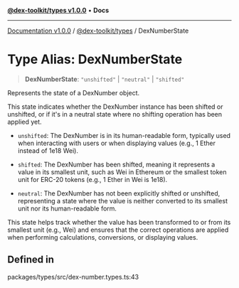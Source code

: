[**@dex-toolkit/types v1.0.0**](../README.md) • **Docs**

***

[Documentation v1.0.0](../../../packages.md) / [@dex-toolkit/types](../README.md) / DexNumberState

# Type Alias: DexNumberState

> **DexNumberState**: `"unshifted"` \| `"neutral"` \| `"shifted"`

Represents the state of a DexNumber object.

This state indicates whether the DexNumber instance has been shifted or unshifted,
or if it's in a neutral state where no shifting operation has been applied yet.

- `unshifted`: The DexNumber is in its human-readable form, typically used when
               interacting with users or when displaying values (e.g., 1 Ether instead of 1e18 Wei).

- `shifted`: The DexNumber has been shifted, meaning it represents a value in its smallest unit,
             such as Wei in Ethereum or the smallest token unit for ERC-20 tokens (e.g., 1 Ether in Wei is 1e18).

- `neutral`: The DexNumber has not been explicitly shifted or unshifted, representing a state where
             the value is neither converted to its smallest unit nor its human-readable form.

This state helps track whether the value has been transformed to or from its smallest unit (e.g., Wei) and ensures that the correct operations are applied when performing calculations, conversions, or displaying values.

## Defined in

packages/types/src/dex-number.types.ts:43
